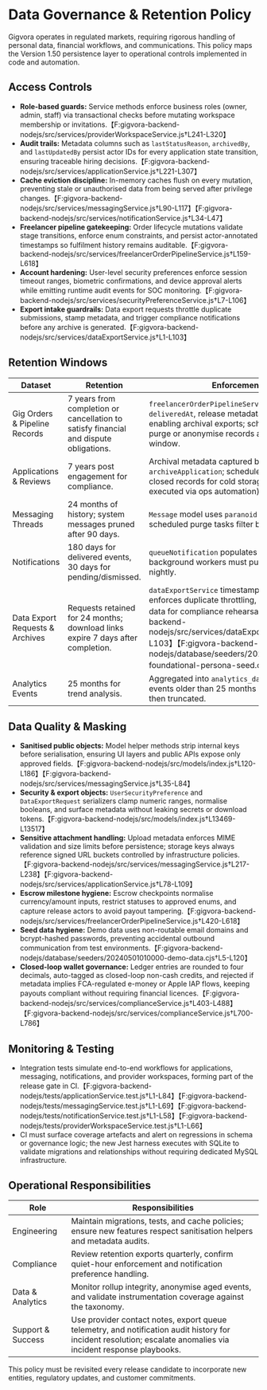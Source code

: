 # Data Governance & Retention Policy

Gigvora operates in regulated markets, requiring rigorous handling of personal data, financial workflows, and communications. This policy maps the Version 1.50 persistence layer to operational controls implemented in code and automation.

## Access Controls
- **Role-based guards:** Service methods enforce business roles (owner, admin, staff) via transactional checks before mutating workspace membership or invitations.【F:gigvora-backend-nodejs/src/services/providerWorkspaceService.js†L241-L320】
- **Audit trails:** Metadata columns such as `lastStatusReason`, `archivedBy`, and `lastUpdatedBy` persist actor IDs for every application state transition, ensuring traceable hiring decisions.【F:gigvora-backend-nodejs/src/services/applicationService.js†L221-L307】
- **Cache eviction discipline:** In-memory caches flush on every mutation, preventing stale or unauthorised data from being served after privilege changes.【F:gigvora-backend-nodejs/src/services/messagingService.js†L90-L117】【F:gigvora-backend-nodejs/src/services/notificationService.js†L34-L47】
- **Freelancer pipeline gatekeeping:** Order lifecycle mutations validate stage transitions, enforce enum constraints, and persist actor-annotated timestamps so fulfilment history remains auditable.【F:gigvora-backend-nodejs/src/services/freelancerOrderPipelineService.js†L159-L618】
- **Account hardening:** User-level security preferences enforce session timeout ranges, biometric confirmations, and device approval alerts while emitting runtime audit events for SOC monitoring.【F:gigvora-backend-nodejs/src/services/securityPreferenceService.js†L7-L106】
- **Export intake guardrails:** Data export requests throttle duplicate submissions, stamp metadata, and trigger compliance notifications before any archive is generated.【F:gigvora-backend-nodejs/src/services/dataExportService.js†L1-L103】

## Retention Windows
| Dataset | Retention | Enforcement |
| --- | --- | --- |
| Gig Orders & Pipeline Records | 7 years from completion or cancellation to satisfy financial and dispute obligations. | `freelancerOrderPipelineService` stamps `deliveredAt`, release metadata, and CSAT, enabling archival exports; scheduled jobs must purge or anonymise records after the retention window. |
| Applications & Reviews | 7 years post engagement for compliance. | Archival metadata captured by `archiveApplication`; scheduled jobs export closed records for cold storage (to be executed via ops automation). |
| Messaging Threads | 24 months of history; system messages pruned after 90 days. | `Message` model uses `paranoid` soft-deletes and scheduled purge tasks filter by `deletedAt`. |
| Notifications | 180 days for delivered events, 30 days for pending/dismissed. | `queueNotification` populates `expiresAt`; background workers must purge expired rows nightly. |
| Data Export Requests & Archives | Requests retained for 24 months; download links expire 7 days after completion. | `dataExportService` timestamps fulfilment, enforces duplicate throttling, and seeds demo data for compliance rehearsals.【F:gigvora-backend-nodejs/src/services/dataExportService.js†L1-L103】【F:gigvora-backend-nodejs/database/seeders/20241120103000-foundational-persona-seed.cjs†L80-L149】 |
| Analytics Events | 25 months for trend analysis. | Aggregated into `analytics_daily_rollups`; raw events older than 25 months are anonymised then truncated. |

## Data Quality & Masking
- **Sanitised public objects:** Model helper methods strip internal keys before serialisation, ensuring UI layers and public APIs expose only approved fields.【F:gigvora-backend-nodejs/src/models/index.js†L120-L186】【F:gigvora-backend-nodejs/src/services/messagingService.js†L35-L84】
- **Security & export objects:** `UserSecurityPreference` and `DataExportRequest` serializers clamp numeric ranges, normalise booleans, and surface metadata without leaking secrets or download tokens.【F:gigvora-backend-nodejs/src/models/index.js†L13469-L13517】
- **Sensitive attachment handling:** Upload metadata enforces MIME validation and size limits before persistence; storage keys always reference signed URL buckets controlled by infrastructure policies.【F:gigvora-backend-nodejs/src/services/messagingService.js†L217-L238】【F:gigvora-backend-nodejs/src/services/applicationService.js†L78-L109】
- **Escrow milestone hygiene:** Escrow checkpoints normalise currency/amount inputs, restrict statuses to approved enums, and capture release actors to avoid payout tampering.【F:gigvora-backend-nodejs/src/services/freelancerOrderPipelineService.js†L420-L618】
- **Seed data hygiene:** Demo data uses non-routable email domains and bcrypt-hashed passwords, preventing accidental outbound communication from test environments.【F:gigvora-backend-nodejs/database/seeders/20240501010000-demo-data.cjs†L5-L120】
- **Closed-loop wallet governance:** Ledger entries are rounded to four decimals, auto-tagged as closed-loop non-cash credits, and rejected if metadata implies FCA-regulated e-money or Apple IAP flows, keeping payouts compliant without requiring financial licences.【F:gigvora-backend-nodejs/src/services/complianceService.js†L403-L488】【F:gigvora-backend-nodejs/src/services/complianceService.js†L700-L786】

## Monitoring & Testing
- Integration tests simulate end-to-end workflows for applications, messaging, notifications, and provider workspaces, forming part of the release gate in CI.【F:gigvora-backend-nodejs/tests/applicationService.test.js†L1-L84】【F:gigvora-backend-nodejs/tests/messagingService.test.js†L1-L69】【F:gigvora-backend-nodejs/tests/notificationService.test.js†L1-L58】【F:gigvora-backend-nodejs/tests/providerWorkspaceService.test.js†L1-L66】
- CI must surface coverage artefacts and alert on regressions in schema or governance logic; the new Jest harness executes with SQLite to validate migrations and relationships without requiring dedicated MySQL infrastructure.

## Operational Responsibilities
| Role | Responsibilities |
| --- | --- |
| Engineering | Maintain migrations, tests, and cache policies; ensure new features respect sanitisation helpers and metadata audits. |
| Compliance | Review retention exports quarterly, confirm quiet-hour enforcement and notification preference handling. |
| Data & Analytics | Monitor rollup integrity, anonymise aged events, and validate instrumentation coverage against the taxonomy. |
| Support & Success | Use provider contact notes, export queue telemetry, and notification audit history for incident resolution; escalate anomalies via incident response playbooks. |

This policy must be revisited every release candidate to incorporate new entities, regulatory updates, and customer commitments.
